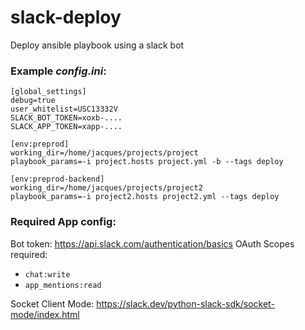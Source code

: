 # slack-deploy
Deploy ansible playbook using a slack bot

### Example *config.ini*:

```
[global_settings]
debug=true
user_whitelist=USC13332V
SLACK_BOT_TOKEN=xoxb-....
SLACK_APP_TOKEN=xapp-....

[env:preprod]
working_dir=/home/jacques/projects/project
playbook_params=-i project.hosts project.yml -b --tags deploy

[env:preprod-backend]
working_dir=/home/jacques/projects/project2
playbook_params=-i project2.hosts project2.yml --tags deploy
```

### Required App config:


Bot token: https://api.slack.com/authentication/basics
OAuth Scopes required:
  - `chat:write`
  - `app_mentions:read`

Socket Client Mode: https://slack.dev/python-slack-sdk/socket-mode/index.html
